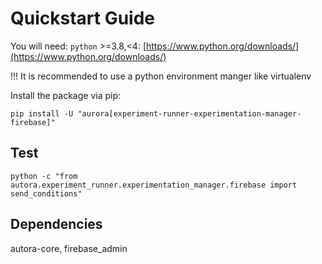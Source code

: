 # Quickstart Guide

You will need:
`python` >=3.8,<4: [https://www.python.org/downloads/](https://www.python.org/downloads/)

!!! It is recommended to use a python environment manger like virtualenv

Install the package via pip:

```shell
pip install -U "aurora[experiment-runner-experimentation-manager-firebase]"
```

## Test
```shell
python -c "from autora.experiment_runner.experimentation_manager.firebase import send_conditions"
```


## Dependencies

autora-core, firebase_admin